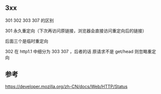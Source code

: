 
## 3xx

301 302 303 307 的区别

301 永久重定向（下次再访问原链接，浏览器会直接访问重定向后的链接）

后面三个是临时重定向

302 在 http1.1 中细分为 303 307 ，后者的话 原请求不是 get/head 则忽略重定向

## 参考

https://developer.mozilla.org/zh-CN/docs/Web/HTTP/Status
